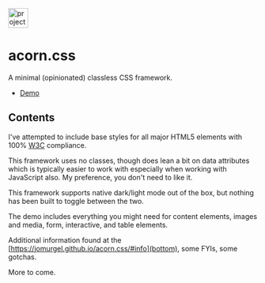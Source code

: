 <img src="https://user-images.githubusercontent.com/5230729/33617107-17ebf23c-d99c-11e7-8aa6-ec559bd23027.png" alt="project acorn" title="project acorn" width="40" />

# acorn.css
A minimal (opinionated) classless CSS framework.

- [Demo](https://jomurgel.github.io/acorn.css/)

## Contents
I've attempted to include base styles for all major HTML5 elements  with 100% [W3C](https://validator.w3.org/) compliance.

This framework uses no classes, though does lean a bit on data attributes which is typically easier to work with especially when working with JavaScript also. My preference, you don't need to like it.

This framework supports native dark/light mode out of the box, but nothing has been built to toggle between the two.

The demo includes everything you might need for content elements, images and media, form, interactive, and table elements.

Additional information found at the [https://jomurgel.github.io/acorn.css/#info](bottom), some FYIs, some gotchas.

More to come.